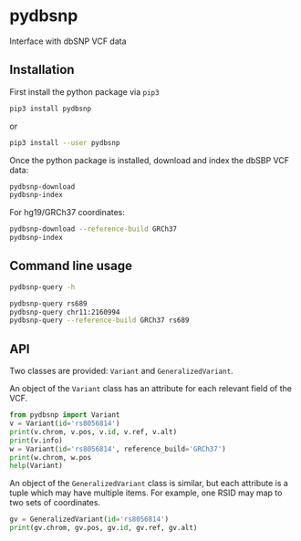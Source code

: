 # pydbsnp

Interface with dbSNP VCF data

## Installation

First install the python package via `pip3`

```sh
pip3 install pydbsnp
```
or
```sh
pip3 install --user pydbsnp
```

Once the python package is installed, download and index the dbSBP VCF data:

```sh
pydbsnp-download
pydbsnp-index
```

For hg19/GRCh37 coordinates:

```sh
pydbsnp-download --reference-build GRCh37
pydbsnp-index
```

## Command line usage

```sh
pydbsnp-query -h
```

```sh
pydbsnp-query rs689
pydbsnp-query chr11:2160994
pydbsnp-query --reference-build GRCh37 rs689
```

## API

Two classes are provided: `Variant` and `GeneralizedVariant`.

An object of the `Variant` class has an attribute for each relevant field
of the VCF.
```python
from pydbsnp import Variant
v = Variant(id='rs8056814')
print(v.chrom, v.pos, v.id, v.ref, v.alt)
print(v.info)
w = Variant(id='rs8056814', reference_build='GRCh37')
print(w.chrom, w.pos
help(Variant)
```

An object of the `GeneralizedVariant` class is similar, but each attribute
is a tuple which may have multiple items. For example, one RSID may map
to two sets of coordinates.
```python
gv = GeneralizedVariant(id='rs8056814')
print(gv.chrom, gv.pos, gv.id, gv.ref, gv.alt)
```